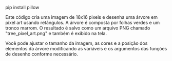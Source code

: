 pip install pillow


Este código cria uma imagem de 16x16 pixels e desenha uma árvore em pixel art usando retângulos. A árvore é composta por folhas verdes e um tronco marrom. O resultado é salvo como um arquivo PNG chamado "tree_pixel_art.png" e também é exibido na tela.

Você pode ajustar o tamanho da imagem, as cores e a posição dos elementos da árvore modificando as variáveis e os argumentos das funções de desenho conforme necessário.
